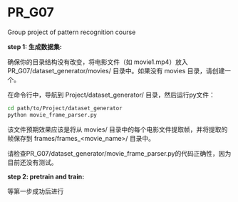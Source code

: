# PR_G07
Group project of pattern recognition course

**step 1: 生成数据集:**

确保你的目录结构没有改变，将电影文件（如 movie1.mp4）放入 PR_G07/dataset_generator/movies/ 目录中。如果没有 movies 目录，请创建一个。

在命令行中，导航到 Project/dataset_generator/ 目录，然后运行py文件：

```bash
cd path/to/Project/dataset_generator
python movie_frame_parser.py
```
该文件预期效果应该是将从 movies/ 目录中的每个电影文件提取帧，并将提取的帧保存到 frames/frames_<movie_name>/ 目录中。

请检查PR_G07/dataset_generator/movie_frame_parser.py的代码正确性，因为目前还没有测试。

**step 2: pretrain and train:**

等第一步成功后进行
